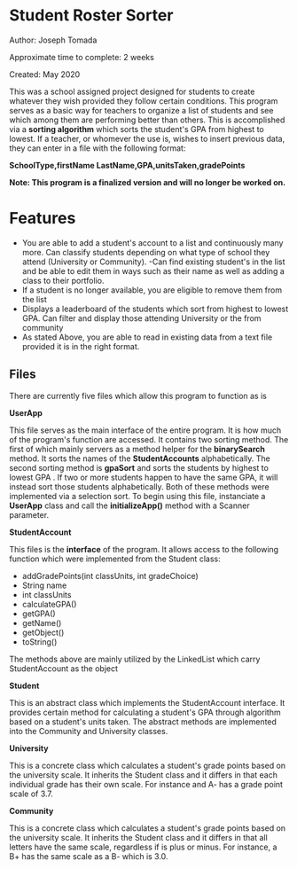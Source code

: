 # Student Roster Sorter

Author: Joseph Tomada

Approximate time to complete: 2 weeks

Created: May 2020

This was a school assigned project designed for students to create whatever they wish provided they follow certain conditions. This program serves as a basic way for teachers to organize a list of students and see which among them are performing better than others. This is accomplished via a **sorting algorithm** which sorts the student's GPA from highest to lowest. If a teacher, or whomever the use is, wishes to insert previous data, they can enter in a file with the following format:

**SchoolType,firstName LastName,GPA,unitsTaken,gradePoints**

**Note: This program is a finalized version and will no longer be worked on.**

# Features

 - You are able to add a student's account to a list and continuously many more. Can classify students depending on what type of school they attend (University or Community).
 -Can find existing student's in the list and be able to edit them in ways such as their name as well as adding a class to their portfolio.
 - If a student is no longer available, you are eligible to remove them from the list
 - Displays a leaderboard of the students which sort from highest to lowest GPA. Can filter and display those attending University or the from community
 - As stated Above, you are able to read in existing data from a text file provided it is in the right format.

## Files
There are currently five files which allow this program to function as is

**UserApp**

This file serves as the main interface of the entire program. It is how much of the program's function are accessed. It contains two sorting method. The first of which mainly servers as a method helper for the **binarySearch** method. It sorts the names of the **StudentAccounts** alphabetically. The second sorting method is **gpaSort** and sorts the students by highest to lowest GPA . If two or more students happen to have the same GPA, it will instead sort those students alphabetically. Both of these methods were implemented via a selection sort. To begin using this file, instanciate a **UserApp** class and call the **initializeApp()** method with a Scanner parameter.

**StudentAccount**

This files is the **interface** of the program. It allows access to the following function which were implemented from the Student class:
 - addGradePoints(int classUnits, int gradeChoice)
 - String name
 - int classUnits
 - calculateGPA()
 - getGPA()
 - getName()
 - getObject()
 - toString()

The methods above are mainly utilized by the LinkedList which carry StudentAccount as the object
 
 **Student**
 
 This is an abstract class which implements the StudentAccount interface. It provides certain method for calculating a student's GPA through algorithm based on a student's units taken. The abstract methods are implemented into the Community and University classes.
 
 **University**
 
 This is a concrete class which calculates a student's grade points based on the university scale. It inherits the Student class and it differs in that each individual grade has their own scale. For instance and A- has a grade point scale of 3.7.

**Community**

This is a concrete class which calculates a student's grade points based on the university scale. It inherits the Student class and it differs in that all letters have the same scale, regardless if is plus or minus. For instance, a B+ has the same scale as a B- which is 3.0.
